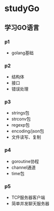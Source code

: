 # studyGo

## 学习GO语言

### p1
- golang基础

### p2
- 结构体
- 接口
- 错误处理

### p3
- strings包
- strconv包
- regexp包
- encoding/json包
- 文件读写、复制

### p4
- goroutine协程
- channel通道
- time包

### p5
- TCP服务器客户端
- 简单并发聊天服务器


